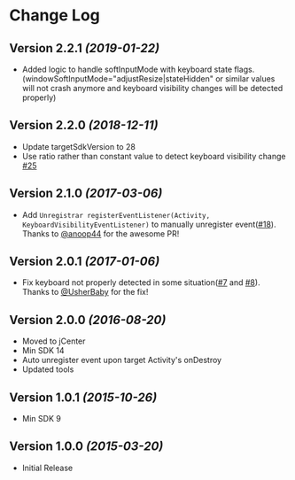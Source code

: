 Change Log
==========

Version 2.2.1 *(2019-01-22)*
----------------------------

- Added logic to handle softInputMode with keyboard state flags. (windowSoftInputMode="adjustResize|stateHidden" or similar values will not crash anymore and keyboard visibility changes will be detected properly)


Version 2.2.0 *(2018-12-11)*
----------------------------

- Update targetSdkVersion to 28
- Use ratio rather than constant value to detect keyboard visibility change [#25](https://github.com/yshrsmz/KeyboardVisibilityEvent/issues/25)


Version 2.1.0 *(2017-03-06)*
----------------------------

- Add `Unregistrar registerEventListener(Activity, KeyboardVisibilityEventListener)` to manually unregister event([#18](https://github.com/yshrsmz/KeyboardVisibilityEvent/pull/18)). Thanks to [@anoop44](https://github.com/anoop44) for the awesome PR!


Version 2.0.1 *(2017-01-06)*
----------------------------

- Fix keyboard not properly detected in some situation([#7](https://github.com/yshrsmz/KeyboardVisibilityEvent/issues/7) and [#8](https://github.com/yshrsmz/KeyboardVisibilityEvent/issues/8)). Thanks to [@UsherBaby](https://github.com/UsherBaby) for the fix!

Version 2.0.0 *(2016-08-20)*
----------------------------

- Moved to jCenter
- Min SDK 14
- Auto unregister event upon target Activity's onDestroy
- Updated tools


Version 1.0.1 *(2015-10-26)*
----------------------------

- Min SDK 9



Version 1.0.0 *(2015-03-20)*
----------------------------

- Initial Release

